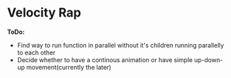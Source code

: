 # Velocity Rap
<p>
<strong>ToDo:</strong>
<ul>
<li>Find way to run function in parallel without it's children running parallelly to each other</li>
<li>Decide whether to have a continous animation or have simple up-down-up movement(currently the later)</li>  
<ul>
</p>
